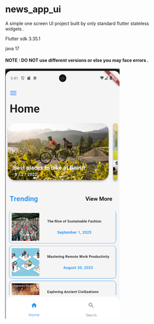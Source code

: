 # news_app_ui

A simple one screen UI project built by only standard flutter stateless widgets . 

Flutter sdk 3.35.1

java 17 

#### NOTE : DO NOT use different versions or else you may face errors .


![image alt](https://github.com/mostafa-harkous/newsapp-flutter-ui/blob/4c8343e8fcd5f09ddd5ad350673f85aa93ebe026/readme_images%20/image1.png)
